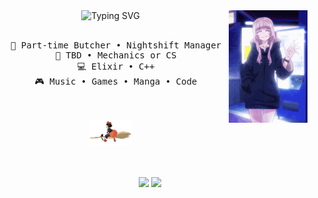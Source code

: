 <div align="center">
<img src="https://readme-typing-svg.demolab.com?font=Fira+Code&weight=500&size=50&duration=4000&pause=1000&color=1F51FF&center=true&multiline=true&repeat=false&random=false&width=1300&height=140&lines=Hello+Hello;I'm+Neme%2C+tech+goblin+and+wannabe+vampire" alt="Typing SVG"  width="70%" />
<img src="https://github.com/NemesisBoop/NemesisBoop/blob/main/call-of-the-night-yofukashi-no-uta.gif" width="25%" align="right" />
<br><br>
<pre>
  💼 Part-time Butcher • Nightshift Manager
  📖 TBD • Mechanics or CS
  💻 Elixir • C++
  🎮 Music • Games • Manga • Code
</pre>
<br><br>
<img src="https://github.com/NemesisBoop/NemesisBoop/blob/main/d5irlh1-13e6f101-6d07-4b1c-ae4b-0819e8953e20.gif" height="40">
<br><br><br>

[![](https://img.shields.io/badge/kofi-808080)](https://ko-fi.com/nemesisboop)
[![](https://img.shields.io/badge/discord-5865F2)](https://discord.gg/C64mf6eJyQ)
</div>


<!---
NemesisBoop/NemesisBoop is a ✨ special ✨ repository because its `README.md` (this file) appears on your GitHub profile.
You can click the Preview link to take a look at your changes.
--->
